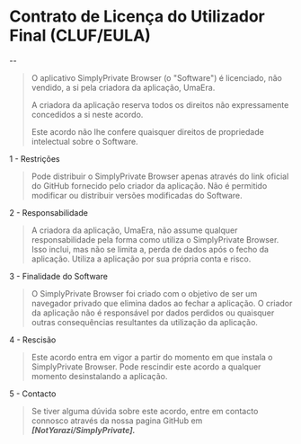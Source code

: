 # Contrato de Licença do Utilizador Final (CLUF/EULA)
--
>O aplicativo SimplyPrivate Browser (o "Software") é licenciado, não vendido, a si pela criadora da aplicação, UmaEra.
>
>A criadora da aplicação reserva todos os direitos não expressamente concedidos a si neste acordo.
>
>Este acordo não lhe confere quaisquer direitos de propriedade intelectual sobre o Software.

1 - Restrições

>Pode distribuir o SimplyPrivate Browser apenas através do link oficial do GitHub fornecido pelo criador da aplicação. Não é permitido modificar ou distribuir versões modificadas do Software.

2 - Responsabilidade

>A criadora da aplicação, UmaEra, não assume qualquer responsabilidade pela forma como utiliza o SimplyPrivate Browser. Isso inclui, mas não se limita a, perda de dados após o fecho da aplicação. Utiliza a aplicação por sua própria conta e risco.

3 - Finalidade do Software

>O SimplyPrivate Browser foi criado com o objetivo de ser um navegador privado que elimina dados ao fechar a aplicação. O criador da aplicação não é responsável por dados perdidos ou quaisquer outras consequências resultantes da utilização da aplicação.

4 - Rescisão

>Este acordo entra em vigor a partir do momento em que instala o SimplyPrivate Browser. Pode rescindir este acordo a qualquer momento desinstalando a aplicação.

5 - Contacto

>Se tiver alguma dúvida sobre este acordo, entre em contacto connosco através da nossa pagina GitHub em ***[NotYarazi/SimplyPrivate].***
